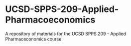 # UCSD-SPPS-209-Applied-Pharmacoeconomics
A repository of materials for the UCSD SPPS 209 - Applied Pharmaceconomics course. 
